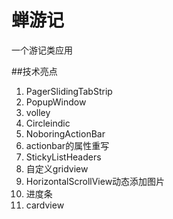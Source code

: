 # 蝉游记
一个游记类应用

##技术亮点

1. PagerSlidingTabStrip
2. PopupWindow
3. volley
4. Circleindic
5. NoboringActionBar
6. actionbar的属性重写
7. StickyListHeaders
8. 自定义gridview
9. HorizontalScrollView动态添加图片
10. 进度条
11. cardview

